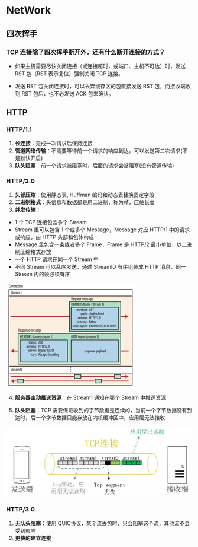# NetWork

## 四次挥手

### TCP 连接除了四次挥手断开外，还有什么断开连接的方式？

- 如果主机需要尽快关闭连接（或连接超时，或端口、主机不可达）时，发送 RST 包（RST 表示复位）强制关闭 TCP 连接。

- 发送 RST 包关闭连接时，可以丢弃缓存区的包直接发送 RST 包，而接收端收到 RST 包后，也不必发送 ACK 包来确认。

## HTTP

### HTTP/1.1

1. **长连接**：完成一次请求后保持连接
2. **管道网络传输**：不需要等待前一个请求的响应到达，可以发送第二次请求(不是默认开启)
3. **队头阻塞**：前一个请求被阻塞时，后面的请求会被阻塞(没有管道传输)

### HTTP/2.0

1. **头部压缩**：使用静态表, Huffman 编码和动态表替换固定字段
2. **二进制格式**：头信息和数据都是用二进制，称为帧，压缩长度
3. **并发传输**：

- 1 个 TCP 连接包含多个 Stream
- Stream 里可以包含 1 个或多个 Message，Message 对应 HTTP/1 中的请求或响应，由 HTTP 头部和包体构成
- Message 里包含一条或者多个 Frame，Frame 是 HTTP/2 最小单位，以二进制压缩格式存放
- 一个 HTTP 请求在同一个 Stream 中
- 不同 Stream 可以乱序发送，通过 StreamID 有序组装成 HTTP 消息，同一 Stream 内的帧必须有序

<img src="https://raw.githubusercontent.com/Moriic/picture/main/image/1729610774_0.webp" alt="image-20240105143239921" style="zoom:50%;" />

4. **服务器主动推送资源**：在 Stream1 通知在哪个 Stream 中推送资源

5. **队头阻塞**：TCP 需要保证收到的字节数据是连续的，当前一个字节数据没有到达时，后一个字节数据只能存放在内核缓冲区中，应用层无法接收

<img src="https://raw.githubusercontent.com/Moriic/picture/main/image/1729611079_0.webp" alt="http2阻塞" style="zoom:50%;" />

### HTTP/3.0

1. **无队头阻塞**：使用 QUIC协议，某个流丢包时，只会阻塞这个流，其他流不会受到影响
2. **更快的建立连接**